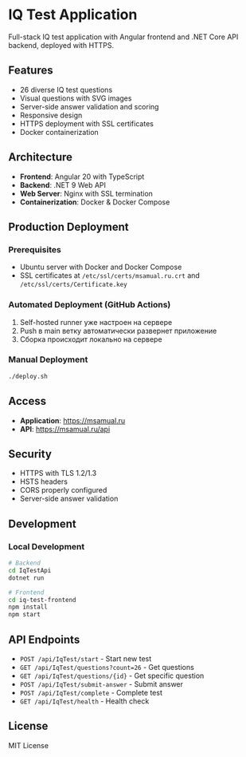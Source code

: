 # IQ Test Application

Full-stack IQ test application with Angular frontend and .NET Core API backend, deployed with HTTPS.

## Features

- 26 diverse IQ test questions
- Visual questions with SVG images
- Server-side answer validation and scoring
- Responsive design
- HTTPS deployment with SSL certificates
- Docker containerization

## Architecture

- **Frontend**: Angular 20 with TypeScript
- **Backend**: .NET 9 Web API
- **Web Server**: Nginx with SSL termination
- **Containerization**: Docker & Docker Compose

## Production Deployment

### Prerequisites
- Ubuntu server with Docker and Docker Compose
- SSL certificates at `/etc/ssl/certs/msamual.ru.crt` and `/etc/ssl/certs/Certificate.key`

### Automated Deployment (GitHub Actions)
1. Self-hosted runner уже настроен на сервере
2. Push в main ветку автоматически развернет приложение
3. Сборка происходит локально на сервере

### Manual Deployment
```bash
./deploy.sh
```

## Access

- **Application**: https://msamual.ru
- **API**: https://msamual.ru/api

## Security

- HTTPS with TLS 1.2/1.3
- HSTS headers
- CORS properly configured
- Server-side answer validation

## Development

### Local Development
```bash
# Backend
cd IqTestApi
dotnet run

# Frontend
cd iq-test-frontend
npm install
npm start
```

## API Endpoints

- `POST /api/IqTest/start` - Start new test
- `GET /api/IqTest/questions?count=26` - Get questions
- `GET /api/IqTest/questions/{id}` - Get specific question
- `POST /api/IqTest/submit-answer` - Submit answer
- `POST /api/IqTest/complete` - Complete test
- `GET /api/IqTest/health` - Health check

## License

MIT License